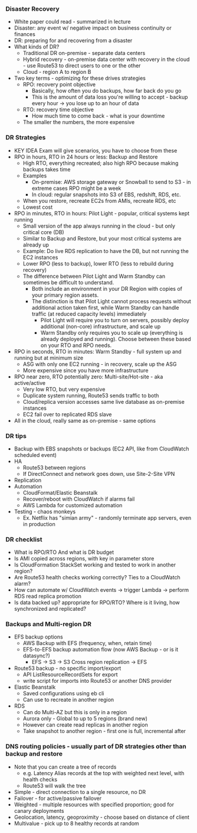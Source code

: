 ### Disaster Recovery
- White paper could read - summarized in lecture
- Disaster: any event w/ negative impact on business continuity or finances
- DR: preparing for and recovering from a disaster
- What kinds of DR?
  - Traditional DR on-premise - separate data centers
  - Hybrid recovery - on-premise data center with recovery in the cloud - use Route53 to direct users to one or the other
  - Cloud - region A to region B
- Two key terms - optimizing for these drives strategies
  - RPO: recovery point objective
    - Basically, how often you do backups, how far back do you go
    - This is the amount of data loss you're willing to accept - backup every hour -> you lose up to an hour of data
  - RTO: recovery time objective
    - How much time to come back - what is your downtime
  - The smaller the numbers, the more expensive

### DR Strategies
- KEY IDEA Exam will give scenarios, you have to choose from these
- RPO in hours, RTO in 24 hours or less: Backup and Restore
  - High RTO, everything recreated; also high RPO because making backups takes time
  - Examples
    - On-premise: AWS storage gateway or Snowball to send to S3 - in extreme cases RPO might be a week
	- In cloud: regular snapshots into S3 of EBS, redshift, RDS, etc.
  - When you restore, recreate EC2s from AMIs, recreate RDS, etc
  - Lowest cost
- RPO in minutes, RTO in hours: Pilot Light - popular, critical systems kept running
  - Small version of the app always running in the cloud -  but only critical core (DB)
  - Similar to Backup and Restore, but your most critical systems are already up
  - Example: Do live RDS replication to have the DB, but not running the EC2 instances
  - Lower RPO (less to backup), lower RTO (less to rebuild during recovery)
  - The difference between Pilot Light and Warm Standby can sometimes be difficult to understand.
    - Both include an environment in your DR Region with copies of your primary region assets. 
    - The distinction is that Pilot Light cannot process requests without additional action taken first, while Warm Standby can handle traffic (at reduced capacity levels) immediately
      - Pilot Light will require you to turn on servers, possibly deploy additional (non-core) infrastructure, and scale up
      - Warm Standby only requires you to scale up (everything is already deployed and running). Choose between these based on your RTO and RPO needs.
- RPO in seconds, RTO in minutes: Warm Standby - full system up and running but at minimum size
  - ASG with only one EC2 running - in recovery, scale up the ASG
  - More expensive since you have more infrastructure
- RPO near zero, RTO potentially zero: Multi-site/Hot-site - aka active/active
  - Very low RTO, but very expensive
  - Duplicate system running, Route53 sends traffic to both
  - Cloud/replica version accesses same live database as on-premise instances
  - EC2 fail over to replicated RDS slave
- All in the cloud, really same as on-premise - same options

### DR tips
- Backup with EBS snapshots or backups (EC2 API, like from CloudWatch scheduled event)
- HA
  - Route53 between regions
  - If DirectConnect and network goes down, use Site-2-Site VPN
- Replication
- Automation
  - CloudFormat/Elastic Beanstalk
  - Recover/reboot with CloudWatch if alarms fail
  - AWS Lambda for customized automation
- Testing - chaos monkeys
  - Ex. Netflix has "simian army" - randomly terminate app servers, even in production

### DR checklist
- What is RPO/RTO And what is DR budget
- Is AMI copied across regions, with key in parameter store
- Is CloudFormation StackSet working and tested to work in another region?
- Are Route53 health checks working correctly? Ties to a CloudWatch alarm?
- How can automate w/ CloudWatch events -> trigger Lambda -> perform RDS read replica promotion
- Is data backed up? appropriate for RPO/RTO? Where is it living, how synchronized and replicated?

### Backups and Multi-region DR
- EFS backup options
  - AWS Backup with EFS (frequency, when, retain time)
  - EFS-to-EFS backup automation flow (now AWS Backup - or is it datasync?)
    - EFS -> S3 -> S3 Cross region replication -> EFS
- Route53 backup - no specific import/export
  - API ListResourceRecordSets for export
  - write script for imports into Route53 or another DNS provider
- Elastic Beanstalk
  - Saved configurations using eb cli
  - Can use to recreate in another region
- RDS
  - Can do Multi-AZ but this is only in a region
  - Aurora only - Global to up to 5 regions (brand new)
  - However can create read replicas in another region
  - Take snapshot to another region - first one is full, incremental after

### DNS routing policies - usually part of DR strategies other than backup and restore
- Note that you can create a tree of records 
  - e.g. Latency Alias records at the top with weighted next level, with health checks
  - Route53 will walk the tree
- Simple - direct connection to a single resource, no DR
- Failover - for active/passive failover
- Weighted - multiple resources with specified proportion; good for canary deployments
- Geolocation, latency, geoproximity - choose based on distance of client
- Multivalue - pick up to 8 healthy records at random
